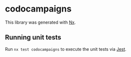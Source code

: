 # codocampaigns

This library was generated with [Nx](https://nx.dev).

## Running unit tests

Run `nx test codocampaigns` to execute the unit tests via [Jest](https://jestjs.io).
